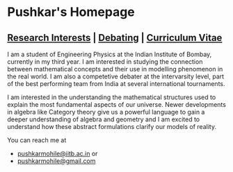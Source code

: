 # Pushkar's Homepage    

## [Research Interests](Science.md)    |  [Debating](debate.md)    |     [Curriculum Vitae](PushkarMohileCV.pdf)

I am a student of Engineering Physics at the Indian Institute of Bombay, currently in my third year. I am interested in studying the connection between mathematical concepts and their use in modelling phenomenon in the real world.  I am also a competetive debater at the intervarsity level, part of the best performing team from India at several international tournaments.   

I am interested in the understanding the mathematical structures used to explain the most fundamental aspects of our universe. Newer developments in algebra like Category theory give us a powerful language to gain a deeper understanding of algebra and geometry and I am excited to understand how these abstract formulations clarify our models of reality.  

You can reach me at 
- pushkarmohile@iitb.ac.in or
- pushkarmohile@gmail.com
